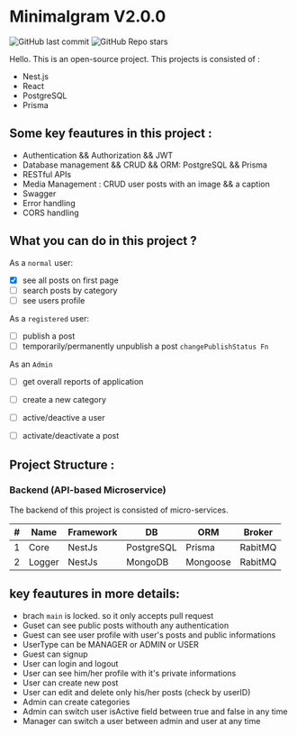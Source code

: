 # Minimalgram V2.0.0

![GitHub last commit](https://img.shields.io/github/last-commit/MamadTaheri/minimalgram-v2-fullstack)
![GitHub Repo stars](https://img.shields.io/github/stars/MamadTaheri/minimalgram-v2-fullstack?style=social)

Hello. This is an open-source project. This projects is consisted of :

- Nest.js
- React
- PostgreSQL
- Prisma

## Some key feautures in this project :

- Authentication && Authorization && JWT
- Database management && CRUD && ORM: PostgreSQL && Prisma
- RESTful APIs
- Media Management : CRUD user posts with an image && a caption
- Swagger
- Error handling
- CORS handling

## What you can do in this project ?

As a `normal` user:

- [x] see all posts on first page
- [ ] search posts by category
- [ ] see users profile

As a `registered` user:

- [ ] publish a post
- [ ] temporarily/permanently unpublish a post `changePublishStatus Fn`

As an `Admin`

- [ ] get overall reports of application
- [ ] create a new category
- [ ] active/deactive a user
- [ ] activate/deactivate a post


## Project Structure :

### Backend (API-based Microservice)

The backend of this project is consisted of micro-services.

| #   | Name   | Framework | DB         | ORM      | Broker  |
| --- | ------ | --------- | ---------- | -------- | ------- |
| 1   | Core   | NestJs    | PostgreSQL | Prisma   | RabitMQ |
| 2   | Logger | NestJs    | MongoDB    | Mongoose | RabitMQ |

## key feautures in more details:

* brach `main` is locked. so it only accepts pull request
* Guset can see public posts withouth any authentication
* Guest can see user profile with user's posts and public informations
* UserType can be MANAGER or ADMIN or USER
* Guest can signup
* User can login and logout
* User can see him/her profile with it's private informations
* User can create new post
* User can edit and delete only his/her posts (check by userID)
* Admin can create categories
* Admin can switch user isActive field between true and false in any time
* Manager can switch a user between admin and user at any time